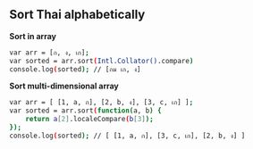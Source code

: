 Sort Thai alphabetically
---

**Sort in array**
```sh
var arr = [ก, ง, เก];
var sorted = arr.sort(Intl.Collator().compare)
console.log(sorted); // [กม เก, ง]
```

**Sort multi-dimensional array**
```sh
var arr = [ [1, a, ก], [2, b, ง], [3, c, เก] ];
var sorted = arr.sort(function(a, b) {
    return a[2].localeCompare(b[3]);
});
console.log(sorted); // [ [1, a, ก], [3, c, เก], [2, b, ง] ] 
```
